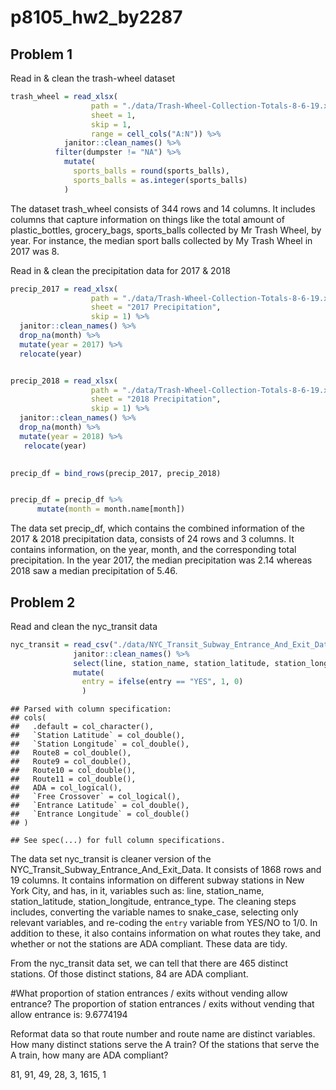 p8105\_hw2\_by2287
================

## Problem 1

Read in & clean the trash-wheel dataset

``` r
trash_wheel = read_xlsx(
                  path = "./data/Trash-Wheel-Collection-Totals-8-6-19.xlsx", 
                  sheet = 1, 
                  skip = 1,
                  range = cell_cols("A:N")) %>% 
            janitor::clean_names() %>% 
          filter(dumpster != "NA") %>% 
            mutate(
              sports_balls = round(sports_balls),
              sports_balls = as.integer(sports_balls)
            ) 
```

The dataset trash\_wheel consists of 344 rows and 14 columns. It
includes columns that capture information on things like the total
amount of plastic\_bottles, grocery\_bags, sports\_balls collected by Mr
Trash Wheel, by year. For instance, the median sport balls collected by
My Trash Wheel in 2017 was 8.

Read in & clean the precipitation data for 2017 & 2018

``` r
precip_2017 = read_xlsx(
                  path = "./data/Trash-Wheel-Collection-Totals-8-6-19.xlsx", 
                  sheet = "2017 Precipitation",
                  skip = 1) %>% 
  janitor::clean_names() %>% 
  drop_na(month) %>% 
  mutate(year = 2017) %>% 
  relocate(year)


precip_2018 = read_xlsx(
                  path = "./data/Trash-Wheel-Collection-Totals-8-6-19.xlsx", 
                  sheet = "2018 Precipitation", 
                  skip = 1) %>% 
  janitor::clean_names() %>% 
  drop_na(month) %>% 
  mutate(year = 2018) %>% 
   relocate(year)
                  

precip_df = bind_rows(precip_2017, precip_2018)


precip_df = precip_df %>% 
      mutate(month = month.name[month])
```

The data set precip\_df, which contains the combined information of the
2017 & 2018 precipitation data, consists of 24 rows and 3 columns. It
contains information, on the year, month, and the corresponding total
precipitation. In the year 2017, the median precipitation was 2.14
whereas 2018 saw a median precipitation of 5.46.

## Problem 2

Read and clean the nyc\_transit data

``` r
nyc_transit = read_csv("./data/NYC_Transit_Subway_Entrance_And_Exit_Data.csv") %>% 
              janitor::clean_names() %>% 
              select(line, station_name, station_latitude, station_longitude, route1:route11, entry, vending, entrance_type, ada) %>% 
              mutate(
                entry = ifelse(entry == "YES", 1, 0)
                ) 
```

    ## Parsed with column specification:
    ## cols(
    ##   .default = col_character(),
    ##   `Station Latitude` = col_double(),
    ##   `Station Longitude` = col_double(),
    ##   Route8 = col_double(),
    ##   Route9 = col_double(),
    ##   Route10 = col_double(),
    ##   Route11 = col_double(),
    ##   ADA = col_logical(),
    ##   `Free Crossover` = col_logical(),
    ##   `Entrance Latitude` = col_double(),
    ##   `Entrance Longitude` = col_double()
    ## )

    ## See spec(...) for full column specifications.

The data set nyc\_transit is cleaner version of the
NYC\_Transit\_Subway\_Entrance\_And\_Exit\_Data. It consists of 1868
rows and 19 columns. It contains information on different subway
stations in New York City, and has, in it, variables such as: line,
station\_name, station\_latitude, station\_longitude, entrance\_type.
The cleaning steps includes, converting the variable names to
snake\_case, selecting only relevant variables, and re-coding the
`entry` variable from YES/NO to 1/0. In addition to these, it also
contains information on what routes they take, and whether or not the
stations are ADA compliant. These data are tidy.

From the nyc\_transit data set, we can tell that there are 465 distinct
stations. Of those distinct stations, 84 are ADA compliant.

\#What proportion of station entrances / exits without vending allow
entrance? The proportion of station entrances / exits without vending
that allow entrance is: 9.6774194

Reformat data so that route number and route name are distinct
variables. How many distinct stations serve the A train? Of the stations
that serve the A train, how many are ADA compliant?

81, 91, 49, 28, 3, 1615, 1
